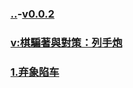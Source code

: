 ### [..](..)-[v0.0.2](https://github.com/littleflute/cchess/edit/master/ref/pu/PianZhaoYuDuiCe/4/readme.md)
### [v:棋騙著與對策：列手炮](https://www.youtube.com/watch?v=1Fyi8laBkNM)
### [1.弃象陷车](1)

